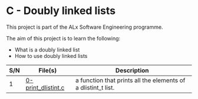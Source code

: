 # C - Doubly linked lists

This project is part of the ALx Software Engineering programme.

The aim of this project is to learn the following:
- What is a doubly linked list
- How to use doubly linked lists

| S/N | File(s) | Description |
| --- | ------- | ----------- |
| 1 | [0-print_dlistint.c](./0-print_dlistint.c) |  a function that prints all the elements of a dlistint_t list. | 
